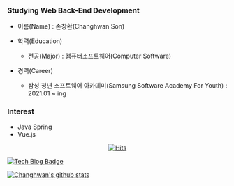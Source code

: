 <!--
**Changhwan-Son/Changhwan-Son** is a ✨ _special_ ✨ repository because its `README.md` (this file) appears on your GitHub profile.

Here are some ideas to get you started:

- 🔭 I’m currently working on ...
- 🌱 I’m currently learning ...
- 👯 I’m looking to collaborate on ...
- 🤔 I’m looking for help with ...
- 💬 Ask me about ...
- 📫 How to reach me: ...
- 😄 Pronouns: ...
- ⚡ Fun fact: ...
-->
### Studying Web Back-End Development

- 이름(Name) : 손창환(Changhwan Son)

- 학력(Education) 
	- 전공(Major) : 컴퓨터소프트웨어(Computer Software)
	
- 경력(Career)
	- 삼성 청년 소프트웨어 아카데미(Samsung Software Academy For Youth) : 2021.01 ~ ing
	
	
### Interest
- Java Spring 
- Vue.js


<div align=center>

[![Hits](https://hits.seeyoufarm.com/api/count/incr/badge.svg?url=https%3A%2F%2Fgithub.com%2Fzzsza)](https://hits.seeyoufarm.com) 
	
</div>

[![Tech Blog Badge](http://img.shields.io/badge/-Tech%20blog-black?style=flat-square&logo=github&link=https://hwan.dev/)](https://hwan.dev)


[![Changhwan's github stats](https://github-readme-stats.vercel.app/api?username=Changhwan-Son)](https://github.com/Changhwan-Son/github-readme-stats)
